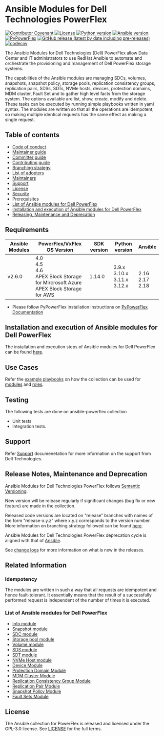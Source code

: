 # Ansible Modules for Dell Technologies PowerFlex

[![Contributor Covenant](https://img.shields.io/badge/Contributor%20Covenant-v2.0%20adopted-ff69b4.svg)](https://github.com/dell/ansible-powerflex/blob/main/docs/CODE_OF_CONDUCT.md)
[![License](https://img.shields.io/github/license/dell/ansible-powerflex)](https://github.com/dell/ansible-powerflex/blob/main/LICENSE)
[![Python version](https://img.shields.io/badge/python-3.9.6+-blue.svg)](https://www.python.org/downloads/)
[![Ansible version](https://img.shields.io/badge/ansible-2.15.6+-blue.svg)](https://pypi.org/project/ansible/)
[![PyPowerFlex](https://img.shields.io/github/v/release/dell/python-powerflex?include_prereleases&label=PyPowerFlex&style=flat-square)](https://github.com/dell/python-powerflex/releases)
[![GitHub release (latest by date including pre-releases)](https://img.shields.io/github/v/release/dell/ansible-powerflex?include_prereleases&label=latest&style=flat-square)](https://github.com/dell/ansible-powerflex/releases)
[![codecov](https://codecov.io/gh/dell/ansible-powerflex/branch/main/graph/badge.svg)](https://app.codecov.io/gh/dell/ansible-powerflex)

The Ansible Modules for Dell Technologies (Dell) PowerFlex allow Data Center and IT administrators to use RedHat Ansible to automate and orchestrate the provisioning and management of Dell PowerFlex storage systems.

The capabilities of the Ansible modules are managing SDCs, volumes, snapshots, snapshot policy, storage pools, replication consistency groups, replication pairs, SDSs, SDTs, NVMe hosts, devices, protection domains, MDM cluster, Fault Set and to gather high level facts from the storage system. The options available are list, show, create, modify and delete. These tasks can be executed by running simple playbooks written in yaml syntax. The modules are written so that all the operations are idempotent, so making multiple identical requests has the same effect as making a single request.

## Table of contents

* [Code of conduct](https://github.com/dell/ansible-powerflex/blob/main/docs/CODE_OF_CONDUCT.md)
* [Maintainer guide](https://github.com/dell/ansible-powerflex/blob/main/docs/MAINTAINER_GUIDE.md)
* [Committer guide](https://github.com/dell/ansible-powerflex/blob/main/docs/COMMITTER_GUIDE.md)
* [Contributing guide](https://github.com/dell/ansible-powerflex/blob/main/docs/CONTRIBUTING.md)
* [Branching strategy](https://github.com/dell/ansible-powerflex/blob/main/docs/BRANCHING.md)
* [List of adopters](https://github.com/dell/ansible-powerflex/blob/main/docs/ADOPTERS.md)
* [Maintainers](https://github.com/dell/ansible-powerflex/blob/main/docs/MAINTAINERS.md)
* [Support](https://github.com/dell/ansible-powerflex/blob/main/docs/SUPPORT.md)
* [License](#license)
* [Security](https://github.com/dell/ansible-powerflex/blob/main/docs/SECURITY.md)
* [Prerequisites](#prerequisites)
* [List of Ansible modules for Dell PowerFlex](#list-of-ansible-modules-for-dell-powerflex)
* [Installation and execution of Ansible modules for Dell PowerFlex](#installation-and-execution-of-ansible-modules-for-dell-powerflex)
* [Releasing, Maintenance and Deprecation](#releasing-maintenance-and-deprecation)



## Requirements

| **Ansible Modules** | **PowerFlex/VxFlex OS Version** | **SDK version** | **Python version** | **Ansible**              |
|---------------------|-----------------------|-------|--------------------|--------------------------|
| v2.6.0 |4.0 <br> 4.5 <br> 4.6 <br> APEX Block Storage for Mircrosoft Azure <br> APEX Block Storage for AWS | 1.14.0 | 3.9.x <br> 3.10.x <br> 3.11.x <br> 3.12.x | <br> 2.16 <br> 2.17 <br> 2.18 |

  * Please follow PyPowerFlex installation instructions on [PyPowerFlex Documentation](https://github.com/dell/python-powerflex)

## Installation and execution of Ansible modules for Dell PowerFlex
The installation and execution steps of Ansible modules for Dell PowerFlex can be found [here](https://github.com/dell/ansible-powerflex/blob/main/docs/INSTALLATION.md).

## Use Cases
Refer the [example playbooks](https://github.com/dell/ansible-powerflex/tree/main/playbooks) on how the collection can be used for [modules](https://github.com/dell/ansible-powerflex/tree/main/playbooks/modules) and [roles](https://github.com/dell/ansible-powerflex/tree/main/playbooks/roles). 

## Testing
The following tests are done on ansible-powerflex collection
- Unit tests
- Integration tests.

## Support
Refer [Support](https://github.com/dell/ansible-powerflex/blob/main/docs/SUPPORT.md) documenetation for more information on the support from Dell Technologies.

## Release Notes, Maintenance and Deprecation
Ansible Modules for Dell Technologies PowerFlex follows [Semantic Versioning](https://semver.org/).

New version will be release regularly if significant changes (bug fix or new feature) are made in the collection.

Released code versions are located on "release" branches with names of the form "release-x.y.z" where x.y.z corresponds to the version number. More information on branching strategy followed can be found [here](https://github.com/dell/ansible-powerflex/blob/main/docs/BRANCHING.md).

Ansible Modules for Dell Technologies PowerFlex deprecation cycle is aligned with that of [Ansible](https://docs.ansible.com/ansible/latest/dev_guide/module_lifecycle.html).

See [change logs](https://github.com/dell/ansible-powerflex/blob/main/CHANGELOG.rst) for more information on what is new in the releases.

## Related Information

### Idempotency
The modules are written in such a way that all requests are idempotent and hence fault-tolerant. It essentially means that the result of a successfully performed request is independent of the number of times it is executed.

### List of Ansible modules for Dell PowerFlex
  * [Info module](https://github.com/dell/ansible-powerflex/blob/main/docs/modules/info.rst)
  * [Snapshot module](https://github.com/dell/ansible-powerflex/blob/main/docs/modules/snapshot.rst)
  * [SDC module](https://github.com/dell/ansible-powerflex/blob/main/docs/modules/sdc.rst)
  * [Storage pool module](https://github.com/dell/ansible-powerflex/blob/main/docs/modules/storagepool.rst)
  * [Volume module](https://github.com/dell/ansible-powerflex/blob/main/docs/modules/volume.rst)
  * [SDS module](https://github.com/dell/ansible-powerflex/blob/main/docs/modules/sds.rst)
  * [SDT module](https://github.com/dell/ansible-powerflex/blob/main/docs/modules/sdt.rst)
  * [NVMe Host module](https://github.com/dell/ansible-powerflex/blob/main/docs/modules/nvme_host.rst)
  * [Device Module](https://github.com/dell/ansible-powerflex/blob/main/docs/modules/device.rst)
  * [Protection Domain Module](https://github.com/dell/ansible-powerflex/blob/main/docs/modules/protection_domain.rst)
  * [MDM Cluster Module](https://github.com/dell/ansible-powerflex/blob/main/docs/modules/mdm_cluster.rst)
  * [Replication Consistency Group Module](https://github.com/dell/ansible-powerflex/blob/main/docs/modules/replication_consistency_group.rst)
  * [Replication Pair Module](https://github.com/dell/ansible-powerflex/blob/main/docs/modules/replication_pair.rst)
  * [Snapshot Policy Module](https://github.com/dell/ansible-powerflex/blob/main/docs/modules/snapshot_policy.rst)
  * [Fault Sets Module](https://github.com/dell/ansible-powerflex/blob/main/docs/modules/fault_set.rst)


## License
The Ansible collection for PowerFlex is released and licensed under the GPL-3.0 license. See [LICENSE](https://github.com/dell/ansible-powerflex/blob/main/LICENSE) for the full terms.
